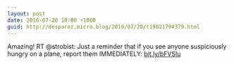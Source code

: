 ```yaml
---
layout: post
date: 2010-07-20 10:00 +1000
guid: http://desparoz.micro.blog/2010/07/20/t19021794379.html
---
```

Amazing! RT @strobist: Just a reminder that if you see anyone suspiciously hungry on a plane, report them IMMEDIATELY: [bit.ly/bFVSlu](http://bit.ly/bFVSlu)
